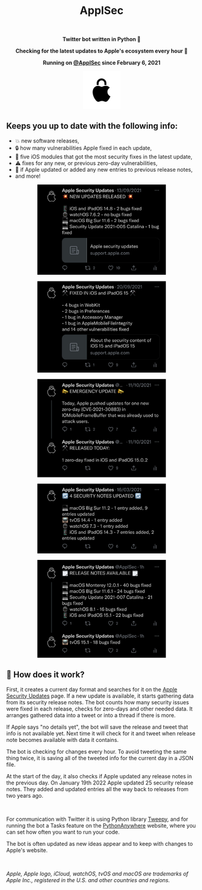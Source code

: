 <h1 align="center">ApplSec</h1>
<br>
<p align="center"><b>Twitter bot written in Python 🐍</b></p>
<p align="center"><b>Checking for the latest updates to Apple's ecosystem every hour 🔐</b></p>
<p align="center"><b>Running on <a href="https://twitter.com/applsec">@ApplSec</a> since February 6, 2021</b></p>
<p align="center"><img src="images/ApplSec.png" width=100></p>


## Keeps you up to date with the following info:
* 💥 new software releases,
* 🔒 how many vulnerabilities Apple fixed in each update,
* 💉 five iOS modules that got the most security fixes in the latest update,
* ⚠️ fixes for any new, or previous zero-day vulnerabilities,
* 🔄 if Apple updated or added any new entries to previous release notes,
* and more!

<p align="center"><img src="images/img1_dark.jpg" width=340></p>
<p align="center"><img src="images/img2_dark.jpg" width=340></p>
<p align="center"><img src="images/img3_dark.jpg" width=340></p>
<p align="center"><img src="images/img4_dark.jpg" width=340></p>
<p align="center"><img src="images/img6_dark.jpg" width=340></p>

## 🦾 How does it work?
First, it creates a current day format and searches for it on the [Apple Security Updates](https://support.apple.com/en-us/HT201222) page. If a new update is available, it starts gathering data from its security release notes. The bot counts how many security issues were fixed in each release, checks for zero-days and other needed data. It arranges gathered data into a tweet or into a thread if there is more.

If Apple says "no details yet", the bot will save the release and tweet that info is not available yet. Next time it will check for it and tweet when release note becomes available with data it contains.

The bot is checking for changes every hour. To avoid tweeting the same thing twice, it is saving all of the tweeted info for the current day in a JSON file.

At the start of the day, it also checks if Apple updated any release notes in the previous day. On January 19th 2022 Apple updated 25 security release notes. They added and updated entries all the way back to releases from two years ago.

<br>

For communication with Twitter it is using Python library [Tweepy](https://www.tweepy.org/), and for running the bot a Tasks feature on the [PythonAnywhere](https://www.pythonanywhere.com/) website, where you can set how often you want to run your code.

The bot is often updated as new ideas appear and to keep with changes to Apple's website.

<br>

*Apple, Apple logo, iCloud, watchOS, tvOS and macOS are trademarks of Apple Inc., registered in the U.S. and other countries and regions.*
